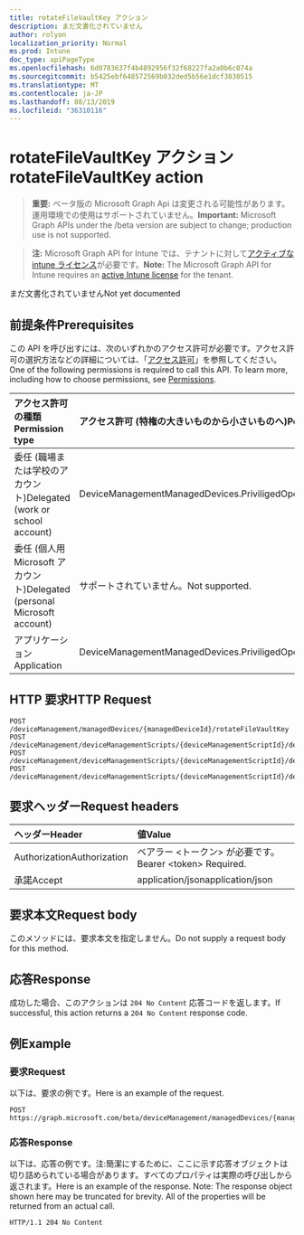```yaml
---
title: rotateFileVaultKey アクション
description: まだ文書化されていません
author: rolyon
localization_priority: Normal
ms.prod: Intune
doc_type: apiPageType
ms.openlocfilehash: 6d0783637f4b4892956f32f68227fa2a0b6c074a
ms.sourcegitcommit: b5425ebf648572569b032ded5b56e1dcf3830515
ms.translationtype: MT
ms.contentlocale: ja-JP
ms.lasthandoff: 08/13/2019
ms.locfileid: "36310116"
---
```

# <a name="rotatefilevaultkey-action"></a><span data-ttu-id="ed9c0-103">rotateFileVaultKey アクション</span><span class="sxs-lookup"><span data-stu-id="ed9c0-103">rotateFileVaultKey action</span></span>

> <span data-ttu-id="ed9c0-104">**重要:** ベータ版の Microsoft Graph Api は変更される可能性があります。運用環境での使用はサポートされていません。</span><span class="sxs-lookup"><span data-stu-id="ed9c0-104">**Important:** Microsoft Graph APIs under the /beta version are subject to change; production use is not supported.</span></span>

> <span data-ttu-id="ed9c0-105">**注:** Microsoft Graph API for Intune では、テナントに対して[アクティブな intune ライセンス](https://go.microsoft.com/fwlink/?linkid=839381)が必要です。</span><span class="sxs-lookup"><span data-stu-id="ed9c0-105">**Note:** The Microsoft Graph API for Intune requires an [active Intune license](https://go.microsoft.com/fwlink/?linkid=839381) for the tenant.</span></span>

<span data-ttu-id="ed9c0-106">まだ文書化されていません</span><span class="sxs-lookup"><span data-stu-id="ed9c0-106">Not yet documented</span></span>

## <a name="prerequisites"></a><span data-ttu-id="ed9c0-107">前提条件</span><span class="sxs-lookup"><span data-stu-id="ed9c0-107">Prerequisites</span></span>
<span data-ttu-id="ed9c0-p101">この API を呼び出すには、次のいずれかのアクセス許可が必要です。アクセス許可の選択方法などの詳細については、「[アクセス許可](/graph/permissions-reference)」を参照してください。</span><span class="sxs-lookup"><span data-stu-id="ed9c0-p101">One of the following permissions is required to call this API. To learn more, including how to choose permissions, see [Permissions](/graph/permissions-reference).</span></span>

|<span data-ttu-id="ed9c0-110">アクセス許可の種類</span><span class="sxs-lookup"><span data-stu-id="ed9c0-110">Permission type</span></span>|<span data-ttu-id="ed9c0-111">アクセス許可 (特権の大きいものから小さいものへ)</span><span class="sxs-lookup"><span data-stu-id="ed9c0-111">Permissions (from most to least privileged)</span></span>|
|:---|:---|
|<span data-ttu-id="ed9c0-112">委任 (職場または学校のアカウント)</span><span class="sxs-lookup"><span data-stu-id="ed9c0-112">Delegated (work or school account)</span></span>|<span data-ttu-id="ed9c0-113">DeviceManagementManagedDevices.PriviligedOperation.All</span><span class="sxs-lookup"><span data-stu-id="ed9c0-113">DeviceManagementManagedDevices.PriviligedOperation.All</span></span>|
|<span data-ttu-id="ed9c0-114">委任 (個人用 Microsoft アカウント)</span><span class="sxs-lookup"><span data-stu-id="ed9c0-114">Delegated (personal Microsoft account)</span></span>|<span data-ttu-id="ed9c0-115">サポートされていません。</span><span class="sxs-lookup"><span data-stu-id="ed9c0-115">Not supported.</span></span>|
|<span data-ttu-id="ed9c0-116">アプリケーション</span><span class="sxs-lookup"><span data-stu-id="ed9c0-116">Application</span></span>|<span data-ttu-id="ed9c0-117">DeviceManagementManagedDevices.PriviligedOperation.All</span><span class="sxs-lookup"><span data-stu-id="ed9c0-117">DeviceManagementManagedDevices.PriviligedOperation.All</span></span>|

## <a name="http-request"></a><span data-ttu-id="ed9c0-118">HTTP 要求</span><span class="sxs-lookup"><span data-stu-id="ed9c0-118">HTTP Request</span></span>
<!-- {
  "blockType": "ignored"
}
-->
``` http
POST /deviceManagement/managedDevices/{managedDeviceId}/rotateFileVaultKey
POST /deviceManagement/deviceManagementScripts/{deviceManagementScriptId}/deviceRunStates/{deviceManagementScriptDeviceStateId}/managedDevice/rotateFileVaultKey
POST /deviceManagement/deviceManagementScripts/{deviceManagementScriptId}/deviceRunStates/{deviceManagementScriptDeviceStateId}/managedDevice/users/{userId}/managedDevices/{managedDeviceId}/rotateFileVaultKey
POST /deviceManagement/deviceManagementScripts/{deviceManagementScriptId}/deviceRunStates/{deviceManagementScriptDeviceStateId}/managedDevice/detectedApps/{detectedAppId}/managedDevices/{managedDeviceId}/rotateFileVaultKey
```

## <a name="request-headers"></a><span data-ttu-id="ed9c0-119">要求ヘッダー</span><span class="sxs-lookup"><span data-stu-id="ed9c0-119">Request headers</span></span>
|<span data-ttu-id="ed9c0-120">ヘッダー</span><span class="sxs-lookup"><span data-stu-id="ed9c0-120">Header</span></span>|<span data-ttu-id="ed9c0-121">値</span><span class="sxs-lookup"><span data-stu-id="ed9c0-121">Value</span></span>|
|:---|:---|
|<span data-ttu-id="ed9c0-122">Authorization</span><span class="sxs-lookup"><span data-stu-id="ed9c0-122">Authorization</span></span>|<span data-ttu-id="ed9c0-123">ベアラー &lt;トークン&gt; が必要です。</span><span class="sxs-lookup"><span data-stu-id="ed9c0-123">Bearer &lt;token&gt; Required.</span></span>|
|<span data-ttu-id="ed9c0-124">承諾</span><span class="sxs-lookup"><span data-stu-id="ed9c0-124">Accept</span></span>|<span data-ttu-id="ed9c0-125">application/json</span><span class="sxs-lookup"><span data-stu-id="ed9c0-125">application/json</span></span>|

## <a name="request-body"></a><span data-ttu-id="ed9c0-126">要求本文</span><span class="sxs-lookup"><span data-stu-id="ed9c0-126">Request body</span></span>
<span data-ttu-id="ed9c0-127">このメソッドには、要求本文を指定しません。</span><span class="sxs-lookup"><span data-stu-id="ed9c0-127">Do not supply a request body for this method.</span></span>

## <a name="response"></a><span data-ttu-id="ed9c0-128">応答</span><span class="sxs-lookup"><span data-stu-id="ed9c0-128">Response</span></span>
<span data-ttu-id="ed9c0-129">成功した場合、このアクションは `204 No Content` 応答コードを返します。</span><span class="sxs-lookup"><span data-stu-id="ed9c0-129">If successful, this action returns a `204 No Content` response code.</span></span>

## <a name="example"></a><span data-ttu-id="ed9c0-130">例</span><span class="sxs-lookup"><span data-stu-id="ed9c0-130">Example</span></span>

### <a name="request"></a><span data-ttu-id="ed9c0-131">要求</span><span class="sxs-lookup"><span data-stu-id="ed9c0-131">Request</span></span>
<span data-ttu-id="ed9c0-132">以下は、要求の例です。</span><span class="sxs-lookup"><span data-stu-id="ed9c0-132">Here is an example of the request.</span></span>
``` http
POST https://graph.microsoft.com/beta/deviceManagement/managedDevices/{managedDeviceId}/rotateFileVaultKey
```

### <a name="response"></a><span data-ttu-id="ed9c0-133">応答</span><span class="sxs-lookup"><span data-stu-id="ed9c0-133">Response</span></span>
<span data-ttu-id="ed9c0-p102">以下は、応答の例です。注:簡潔にするために、ここに示す応答オブジェクトは切り詰められている場合があります。すべてのプロパティは実際の呼び出しから返されます。</span><span class="sxs-lookup"><span data-stu-id="ed9c0-p102">Here is an example of the response. Note: The response object shown here may be truncated for brevity. All of the properties will be returned from an actual call.</span></span>
``` http
HTTP/1.1 204 No Content
```






